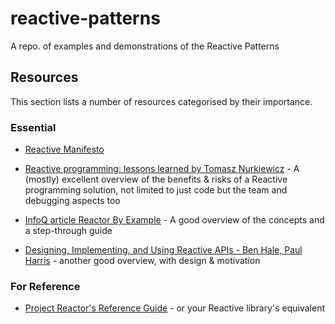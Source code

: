 # reactive-patterns
A repo. of examples and demonstrations of the Reactive Patterns

## Resources

This section lists a number of resources categorised by their importance.

### Essential

 * [Reactive Manifesto](https://www.reactivemanifesto.org/)
 
 * [Reactive programming: lessons learned by Tomasz Nurkiewicz](https://www.youtube.com/watch?v=5TJiTSWktLU) - A (mostly) excellent overview of the benefits & risks of a Reactive programming solution, not limited to just code but the team and debugging aspects too
 
 * [InfoQ article Reactor By Example](https://www.infoq.com/articles/reactor-by-example) - A good overview of the concepts and a step-through guide
 
 * [Designing, Implementing, and Using Reactive APIs - Ben Hale, Paul Harris](https://www.youtube.com/watch?v=aIDFYBhENN4) - another good overview, with design & motivation

### For Reference

 * [Project Reactor's Reference Guide](https://projectreactor.io/docs/core/release/reference/index.html) - or your Reactive library's equivalent
 
